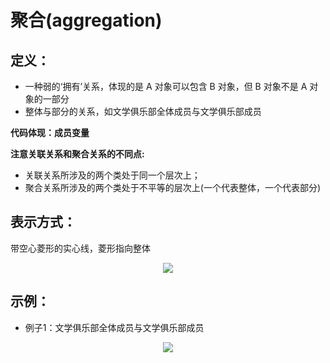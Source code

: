 # 聚合(aggregation)


## 定义：
- 一种弱的‘拥有’关系，体现的是 A 对象可以包含 B 对象，但 B 对象不是 A 对象的一部分
- 整体与部分的关系，如文学俱乐部全体成员与文学俱乐部成员

**代码体现：成员变量**

**注意关联关系和聚合关系的不同点:**

- 关联关系所涉及的两个类处于同一个层次上；
- 聚合关系所涉及的两个类处于不平等的层次上(一个代表整体，一个代表部分)

## 表示方式：
带空心菱形的实心线，菱形指向整体
<div align=center>
    <img src="/MyBlogByVuePress/assets/img/coding_computerbase_uml_aggregation_1.png"/>
</div> 


## 示例：
- 例子1：文学俱乐部全体成员与文学俱乐部成员
<div align=center>
    <img src="/MyBlogByVuePress/assets/img/coding_computerbase_uml_aggregation_2.png"/>
</div> 

